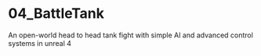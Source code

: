 # 04_BattleTank
An open-world head to head tank fight with simple AI and advanced control systems in unreal 4

